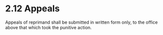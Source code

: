 # 2.12 Appeals

Appeals of reprimand shall be submitted in written form only, to the office above that which took the punitive action.
